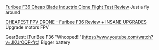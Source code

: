 [Furibee F36 Cheap Blade Inductrix Clone Flight Test Review](https://www.youtube.com/watch?v=PQMDslJrvzY)
Just a fly around

[CHEAPEST FPV DRONE - Furibee F36 Review + INSANE UPGRADES](vhttps://www.youtube.com/watch?v=ciNsSeDJw2Y)
Upgrade motors
FPV

GearBest: [FuriBee F36 "Whooped!!"(https://www.youtube.com/watch?v=JKUrOQP-frc)
Bigger battery

